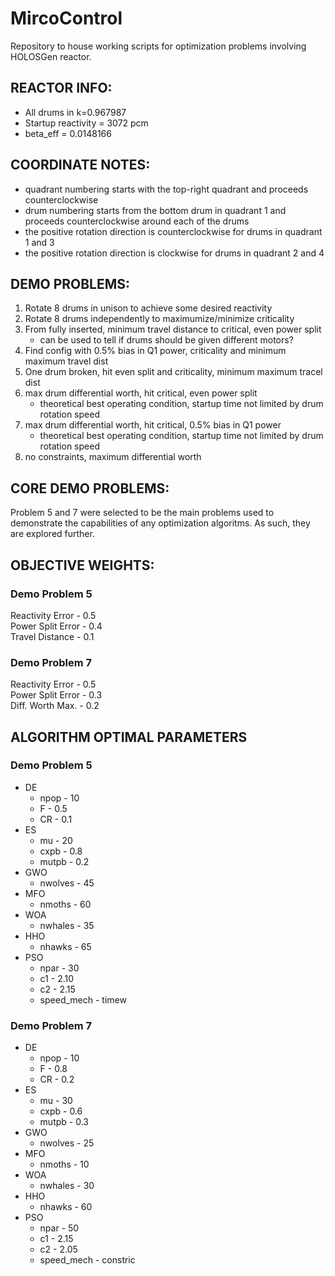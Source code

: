 # MircoControl

Repository to house working scripts for optimization problems involving 
HOLOSGen reactor.

## REACTOR INFO:
* All drums in k=0.967987
* Startup reactivity = 3072 pcm
* beta_eff = 0.0148166

## COORDINATE NOTES:
* quadrant numbering starts with the top-right quadrant and proceeds
counterclockwise
* drum numbering starts from the bottom drum in  quadrant 1 and
proceeds counterclockwise around each of the drums
* the positive rotation direction is counterclockwise for drums in quadrant 1 and 3
* the positive rotation direction is clockwise for drums in quadrant 2 and 4

## DEMO PROBLEMS:
1. Rotate 8 drums in unison to achieve some desired reactivity
2. Rotate 8 drums independently to maximumize/minimize criticality
3. From fully inserted, minimum travel distance to critical, even power split
    * can be used to tell if drums should be given different motors?
4. Find config with 0.5% bias in Q1 power, criticality and minimum maximum travel dist
5. One drum broken, hit even split and criticality, minimum maximum tracel dist
6. max drum differential worth, hit critical, even power split
    * theoretical best operating condition, startup time not limited by drum rotation speed
7. max drum differential worth, hit critical, 0.5% bias in Q1 power
    * theoretical best operating condition, startup time not limited by drum rotation speed
8. no constraints, maximum differential worth

## CORE DEMO PROBLEMS:
Problem 5 and 7 were selected to be the main problems used to demonstrate the capabilities of any
optimization algoritms.
As such, they are explored further.

## OBJECTIVE WEIGHTS:
### Demo Problem 5
   Reactivity Error  - 0.5\
   Power Split Error - 0.4\
   Travel Distance   - 0.1
### Demo Problem 7
   Reactivity Error  - 0.5\
   Power Split Error - 0.3\
   Diff. Worth Max.  - 0.2

## ALGORITHM OPTIMAL PARAMETERS
### Demo Problem 5
* DE
    * npop - 10
    * F - 0.5
    * CR - 0.1
* ES
    * mu - 20
    * cxpb - 0.8
    * mutpb - 0.2
* GWO
    * nwolves - 45
* MFO
    * nmoths - 60
* WOA
    * nwhales - 35
* HHO
    * nhawks - 65
* PSO
    * npar - 30
    * c1 - 2.10
    * c2 - 2.15
    * speed_mech - timew

### Demo Problem 7
* DE
    * npop - 10
    * F - 0.8
    * CR - 0.2
* ES
    * mu - 30
    * cxpb - 0.6
    * mutpb - 0.3
* GWO
    * nwolves - 25
* MFO
    * nmoths - 10
* WOA
    * nwhales - 30
* HHO
    * nhawks - 60
* PSO
    * npar - 50
    * c1 - 2.15
    * c2 - 2.05
    * speed_mech - constric




